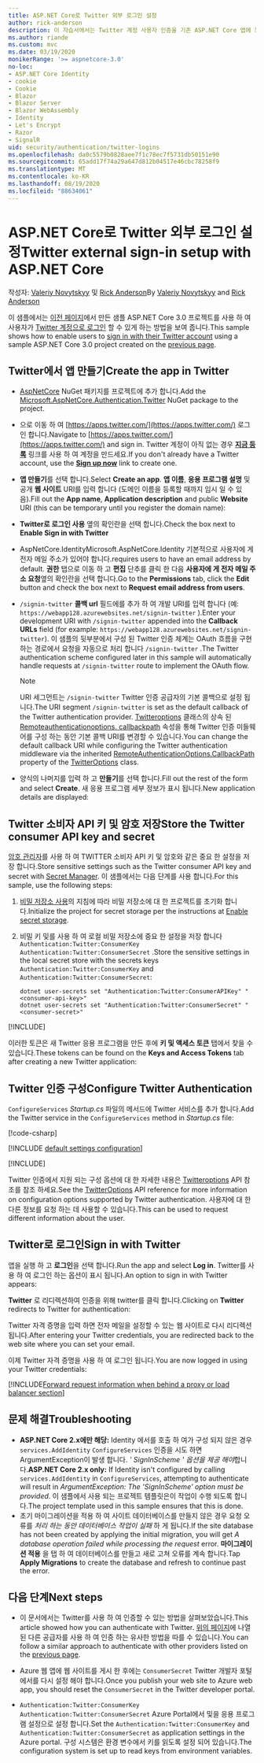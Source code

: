 ```yaml
---
title: ASP.NET Core로 Twitter 외부 로그인 설정
author: rick-anderson
description: 이 자습서에서는 Twitter 계정 사용자 인증을 기존 ASP.NET Core 앱에 통합 하는 방법을 보여 줍니다.
ms.author: riande
ms.custom: mvc
ms.date: 03/19/2020
monikerRange: '>= aspnetcore-3.0'
no-loc:
- ASP.NET Core Identity
- cookie
- Cookie
- Blazor
- Blazor Server
- Blazor WebAssembly
- Identity
- Let's Encrypt
- Razor
- SignalR
uid: security/authentication/twitter-logins
ms.openlocfilehash: da0c5579b0828aee7f1c78ec7f5731db50151e90
ms.sourcegitcommit: 65add17f74a29a647d812b04517e46cbc78258f9
ms.translationtype: MT
ms.contentlocale: ko-KR
ms.lasthandoff: 08/19/2020
ms.locfileid: "88634061"
---
```

# <a name="twitter-external-sign-in-setup-with-aspnet-core"></a><span data-ttu-id="afe01-103">ASP.NET Core로 Twitter 외부 로그인 설정</span><span class="sxs-lookup"><span data-stu-id="afe01-103">Twitter external sign-in setup with ASP.NET Core</span></span>

<span data-ttu-id="afe01-104">작성자: [Valeriy Novytskyy](https://github.com/01binary) 및 [Rick Anderson](https://twitter.com/RickAndMSFT)</span><span class="sxs-lookup"><span data-stu-id="afe01-104">By [Valeriy Novytskyy](https://github.com/01binary) and [Rick Anderson](https://twitter.com/RickAndMSFT)</span></span>

<span data-ttu-id="afe01-105">이 샘플에서는 [이전 페이지](xref:security/authentication/social/index)에서 만든 샘플 ASP.NET Core 3.0 프로젝트를 사용 하 여 사용자가 [Twitter 계정으로 로그인](https://dev.twitter.com/web/sign-in/desktop-browser) 할 수 있게 하는 방법을 보여 줍니다.</span><span class="sxs-lookup"><span data-stu-id="afe01-105">This sample shows how to enable users to [sign in with their Twitter account](https://dev.twitter.com/web/sign-in/desktop-browser) using a sample ASP.NET Core 3.0 project created on the [previous page](xref:security/authentication/social/index).</span></span>

## <a name="create-the-app-in-twitter"></a><span data-ttu-id="afe01-106">Twitter에서 앱 만들기</span><span class="sxs-lookup"><span data-stu-id="afe01-106">Create the app in Twitter</span></span>

* <span data-ttu-id="afe01-107">[AspNetCore](https://www.nuget.org/packages/Microsoft.AspNetCore.Authentication.Twitter/3.0.0) NuGet 패키지를 프로젝트에 추가 합니다.</span><span class="sxs-lookup"><span data-stu-id="afe01-107">Add the [Microsoft.AspNetCore.Authentication.Twitter](https://www.nuget.org/packages/Microsoft.AspNetCore.Authentication.Twitter/3.0.0) NuGet package to the project.</span></span>

* <span data-ttu-id="afe01-108">으로 이동 하 여 [https://apps.twitter.com/](https://apps.twitter.com/) 로그인 합니다.</span><span class="sxs-lookup"><span data-stu-id="afe01-108">Navigate to [https://apps.twitter.com/](https://apps.twitter.com/) and sign in.</span></span> <span data-ttu-id="afe01-109">Twitter 계정이 아직 없는 경우 **[지금 등록](https://twitter.com/signup)** 링크를 사용 하 여 계정을 만드세요.</span><span class="sxs-lookup"><span data-stu-id="afe01-109">If you don't already have a Twitter account, use the **[Sign up now](https://twitter.com/signup)** link to create one.</span></span>

* <span data-ttu-id="afe01-110">**앱 만들기**를 선택 합니다.</span><span class="sxs-lookup"><span data-stu-id="afe01-110">Select **Create an app**.</span></span> <span data-ttu-id="afe01-111">**앱 이름**, **응용 프로그램 설명** 및 공개 **웹 사이트** URI를 입력 합니다 (도메인 이름을 등록할 때까지 임시 일 수 있음).</span><span class="sxs-lookup"><span data-stu-id="afe01-111">Fill out the **App name**, **Application description** and public **Website** URI (this can be temporary until you register the domain name):</span></span>

* <span data-ttu-id="afe01-112">**Twitter로 로그인 사용** 옆의 확인란을 선택 합니다.</span><span class="sxs-lookup"><span data-stu-id="afe01-112">Check the box next to **Enable Sign in with Twitter**</span></span>

* <span data-ttu-id="afe01-113">AspNetCore.Identity</span><span class="sxs-lookup"><span data-stu-id="afe01-113">Microsoft.AspNetCore.Identity</span></span> <span data-ttu-id="afe01-114">기본적으로 사용자에 게 전자 메일 주소가 있어야 합니다.</span><span class="sxs-lookup"><span data-stu-id="afe01-114">requires users to have an email address by default.</span></span> <span data-ttu-id="afe01-115">**권한** 탭으로 이동 하 고 **편집** 단추를 클릭 한 다음 **사용자에 게 전자 메일 주소 요청**옆의 확인란을 선택 합니다.</span><span class="sxs-lookup"><span data-stu-id="afe01-115">Go to the **Permissions** tab, click the **Edit** button and check the box next to **Request email address from users**.</span></span>

* <span data-ttu-id="afe01-116">`/signin-twitter` **콜백 url** 필드에를 추가 하 여 개발 URI를 입력 합니다 (예: `https://webapp128.azurewebsites.net/signin-twitter` ).</span><span class="sxs-lookup"><span data-stu-id="afe01-116">Enter your development URI with `/signin-twitter` appended into the **Callback URLs** field (for example: `https://webapp128.azurewebsites.net/signin-twitter`).</span></span> <span data-ttu-id="afe01-117">이 샘플의 뒷부분에서 구성 된 Twitter 인증 체계는 OAuth 흐름을 구현 하는 경로에서 요청을 자동으로 처리 합니다 `/signin-twitter` .</span><span class="sxs-lookup"><span data-stu-id="afe01-117">The Twitter authentication scheme configured later in this sample will automatically handle requests at `/signin-twitter` route to implement the OAuth flow.</span></span>

  > [!NOTE]
  > <span data-ttu-id="afe01-118">URI 세그먼트는 `/signin-twitter` Twitter 인증 공급자의 기본 콜백으로 설정 됩니다.</span><span class="sxs-lookup"><span data-stu-id="afe01-118">The URI segment `/signin-twitter` is set as the default callback of the Twitter authentication provider.</span></span> <span data-ttu-id="afe01-119">[Twitteroptions](/dotnet/api/microsoft.aspnetcore.authentication.twitter.twitteroptions) 클래스의 상속 된 [Remoteauthenticationoptions. callbackpath](/dotnet/api/microsoft.aspnetcore.authentication.remoteauthenticationoptions.callbackpath) 속성을 통해 Twitter 인증 미들웨어를 구성 하는 동안 기본 콜백 URI를 변경할 수 있습니다.</span><span class="sxs-lookup"><span data-stu-id="afe01-119">You can change the default callback URI while configuring the Twitter authentication middleware via the inherited [RemoteAuthenticationOptions.CallbackPath](/dotnet/api/microsoft.aspnetcore.authentication.remoteauthenticationoptions.callbackpath) property of the [TwitterOptions](/dotnet/api/microsoft.aspnetcore.authentication.twitter.twitteroptions) class.</span></span>

* <span data-ttu-id="afe01-120">양식의 나머지를 입력 하 고 **만들기**를 선택 합니다.</span><span class="sxs-lookup"><span data-stu-id="afe01-120">Fill out the rest of the form and select **Create**.</span></span> <span data-ttu-id="afe01-121">새 응용 프로그램 세부 정보가 표시 됩니다.</span><span class="sxs-lookup"><span data-stu-id="afe01-121">New application details are displayed:</span></span>

## <a name="store-the-twitter-consumer-api-key-and-secret"></a><span data-ttu-id="afe01-122">Twitter 소비자 API 키 및 암호 저장</span><span class="sxs-lookup"><span data-stu-id="afe01-122">Store the Twitter consumer API key and secret</span></span>

<span data-ttu-id="afe01-123">[암호 관리자](xref:security/app-secrets)를 사용 하 여 TWITTER 소비자 API 키 및 암호와 같은 중요 한 설정을 저장 합니다.</span><span class="sxs-lookup"><span data-stu-id="afe01-123">Store sensitive settings such as the Twitter consumer API key and secret with [Secret Manager](xref:security/app-secrets).</span></span> <span data-ttu-id="afe01-124">이 샘플에서는 다음 단계를 사용 합니다.</span><span class="sxs-lookup"><span data-stu-id="afe01-124">For this sample, use the following steps:</span></span>

1. <span data-ttu-id="afe01-125">[비밀 저장소 사용](xref:security/app-secrets#enable-secret-storage)의 지침에 따라 비밀 저장소에 대 한 프로젝트를 초기화 합니다.</span><span class="sxs-lookup"><span data-stu-id="afe01-125">Initialize the project for secret storage per the instructions at [Enable secret storage](xref:security/app-secrets#enable-secret-storage).</span></span>
1. <span data-ttu-id="afe01-126">비밀 키 및를 사용 하 여 로컬 비밀 저장소에 중요 한 설정을 저장 합니다 `Authentication:Twitter:ConsumerKey` `Authentication:Twitter:ConsumerSecret` .</span><span class="sxs-lookup"><span data-stu-id="afe01-126">Store the sensitive settings in the local secret store with the secrets keys `Authentication:Twitter:ConsumerKey` and `Authentication:Twitter:ConsumerSecret`:</span></span>

    ```dotnetcli
    dotnet user-secrets set "Authentication:Twitter:ConsumerAPIKey" "<consumer-api-key>"
    dotnet user-secrets set "Authentication:Twitter:ConsumerSecret" "<consumer-secret>"
    ```

[!INCLUDE[](~/includes/environmentVarableColon.md)]

<span data-ttu-id="afe01-127">이러한 토큰은 새 Twitter 응용 프로그램을 만든 후에 **키 및 액세스 토큰** 탭에서 찾을 수 있습니다.</span><span class="sxs-lookup"><span data-stu-id="afe01-127">These tokens can be found on the **Keys and Access Tokens** tab after creating a new Twitter application:</span></span>

## <a name="configure-twitter-authentication"></a><span data-ttu-id="afe01-128">Twitter 인증 구성</span><span class="sxs-lookup"><span data-stu-id="afe01-128">Configure Twitter Authentication</span></span>

<span data-ttu-id="afe01-129">`ConfigureServices` *Startup.cs* 파일의 메서드에 Twitter 서비스를 추가 합니다.</span><span class="sxs-lookup"><span data-stu-id="afe01-129">Add the Twitter service in the `ConfigureServices` method in *Startup.cs* file:</span></span>

[!code-csharp[](~/security/authentication/social/social-code/3.x/StartupTwitter3x.cs?name=snippet&highlight=10-15)]

[!INCLUDE [default settings configuration](includes/default-settings.md)]

[!INCLUDE[](includes/chain-auth-providers.md)]

<span data-ttu-id="afe01-130">Twitter 인증에서 지원 되는 구성 옵션에 대 한 자세한 내용은 [Twitteroptions](/dotnet/api/microsoft.aspnetcore.builder.twitteroptions) API 참조를 참조 하세요.</span><span class="sxs-lookup"><span data-stu-id="afe01-130">See the [TwitterOptions](/dotnet/api/microsoft.aspnetcore.builder.twitteroptions) API reference for more information on configuration options supported by Twitter authentication.</span></span> <span data-ttu-id="afe01-131">사용자에 대 한 다른 정보를 요청 하는 데 사용할 수 있습니다.</span><span class="sxs-lookup"><span data-stu-id="afe01-131">This can be used to request different information about the user.</span></span>

## <a name="sign-in-with-twitter"></a><span data-ttu-id="afe01-132">Twitter로 로그인</span><span class="sxs-lookup"><span data-stu-id="afe01-132">Sign in with Twitter</span></span>

<span data-ttu-id="afe01-133">앱을 실행 하 고 **로그인**을 선택 합니다.</span><span class="sxs-lookup"><span data-stu-id="afe01-133">Run the app and select **Log in**.</span></span> <span data-ttu-id="afe01-134">Twitter를 사용 하 여 로그인 하는 옵션이 표시 됩니다.</span><span class="sxs-lookup"><span data-stu-id="afe01-134">An option to sign in with Twitter appears:</span></span>

<span data-ttu-id="afe01-135">**Twitter** 로 리디렉션하여 인증을 위해 twitter를 클릭 합니다.</span><span class="sxs-lookup"><span data-stu-id="afe01-135">Clicking on **Twitter** redirects to Twitter for authentication:</span></span>

<span data-ttu-id="afe01-136">Twitter 자격 증명을 입력 하면 전자 메일을 설정할 수 있는 웹 사이트로 다시 리디렉션됩니다.</span><span class="sxs-lookup"><span data-stu-id="afe01-136">After entering your Twitter credentials, you are redirected back to the web site where you can set your email.</span></span>

<span data-ttu-id="afe01-137">이제 Twitter 자격 증명을 사용 하 여 로그인 됩니다.</span><span class="sxs-lookup"><span data-stu-id="afe01-137">You are now logged in using your Twitter credentials:</span></span>

[!INCLUDE[Forward request information when behind a proxy or load balancer section](includes/forwarded-headers-middleware.md)]

<!-- 
### React to cancel Authorize External sign-in
Twitter doesn't support AccessDeniedPath
Rather in the twitter setup, you can provide an External sign-in homepage. The external sign-in homepage doesn't support localhost. Tested with https://cors3.azurewebsites.net/ and that works.
-->

## <a name="troubleshooting"></a><span data-ttu-id="afe01-138">문제 해결</span><span class="sxs-lookup"><span data-stu-id="afe01-138">Troubleshooting</span></span>

* <span data-ttu-id="afe01-139">**ASP.NET Core 2.x에만 해당:** Identity 에서를 호출 하 여가 구성 되지 않은 경우 `services.AddIdentity` `ConfigureServices` 인증을 시도 하면 ArgumentException이 발생 합니다. *' SignInScheme ' 옵션을 제공 해야*합니다.</span><span class="sxs-lookup"><span data-stu-id="afe01-139">**ASP.NET Core 2.x only:** If Identity isn't configured by calling `services.AddIdentity` in `ConfigureServices`, attempting to authenticate will result in *ArgumentException: The 'SignInScheme' option must be provided*.</span></span> <span data-ttu-id="afe01-140">이 샘플에서 사용 되는 프로젝트 템플릿은이 작업이 수행 되도록 합니다.</span><span class="sxs-lookup"><span data-stu-id="afe01-140">The project template used in this sample ensures that this is done.</span></span>
* <span data-ttu-id="afe01-141">초기 마이그레이션을 적용 하 여 사이트 데이터베이스를 만들지 않은 경우 요청 오류를 *처리 하는 동안 데이터베이스 작업이 실패* 하 게 됩니다.</span><span class="sxs-lookup"><span data-stu-id="afe01-141">If the site database has not been created by applying the initial migration, you will get *A database operation failed while processing the request* error.</span></span> <span data-ttu-id="afe01-142">**마이그레이션 적용** 을 탭 하 여 데이터베이스를 만들고 새로 고쳐 오류를 계속 합니다.</span><span class="sxs-lookup"><span data-stu-id="afe01-142">Tap **Apply Migrations** to create the database and refresh to continue past the error.</span></span>

## <a name="next-steps"></a><span data-ttu-id="afe01-143">다음 단계</span><span class="sxs-lookup"><span data-stu-id="afe01-143">Next steps</span></span>

* <span data-ttu-id="afe01-144">이 문서에서는 Twitter를 사용 하 여 인증할 수 있는 방법을 살펴보았습니다.</span><span class="sxs-lookup"><span data-stu-id="afe01-144">This article showed how you can authenticate with Twitter.</span></span> <span data-ttu-id="afe01-145">[위의 페이지](xref:security/authentication/social/index)에 나열 된 다른 공급자를 사용 하 여 인증 하는 유사한 방법을 따를 수 있습니다.</span><span class="sxs-lookup"><span data-stu-id="afe01-145">You can follow a similar approach to authenticate with other providers listed on the [previous page](xref:security/authentication/social/index).</span></span>

* <span data-ttu-id="afe01-146">Azure 웹 앱에 웹 사이트를 게시 한 후에는 `ConsumerSecret` Twitter 개발자 포털에서를 다시 설정 해야 합니다.</span><span class="sxs-lookup"><span data-stu-id="afe01-146">Once you publish your web site to Azure web app, you should reset the `ConsumerSecret` in the Twitter developer portal.</span></span>

* <span data-ttu-id="afe01-147">`Authentication:Twitter:ConsumerKey` `Authentication:Twitter:ConsumerSecret` Azure Portal에서 및을 응용 프로그램 설정으로 설정 합니다.</span><span class="sxs-lookup"><span data-stu-id="afe01-147">Set the `Authentication:Twitter:ConsumerKey` and `Authentication:Twitter:ConsumerSecret` as application settings in the Azure portal.</span></span> <span data-ttu-id="afe01-148">구성 시스템은 환경 변수에서 키를 읽도록 설정 되어 있습니다.</span><span class="sxs-lookup"><span data-stu-id="afe01-148">The configuration system is set up to read keys from environment variables.</span></span>
